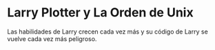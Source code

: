 # Larry Plotter y La Orden de Unix

Las habilidades de Larry crecen cada vez más y su código de Larry se vuelve cada vez más peligroso.
